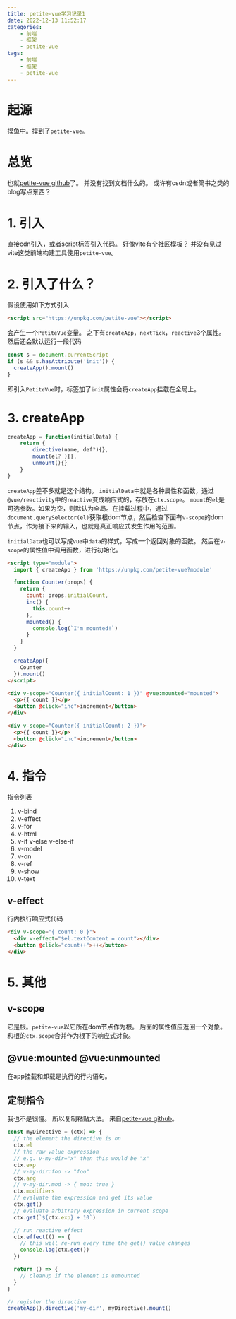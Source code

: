 ```yaml
---
title: petite-vue学习记录1
date: 2022-12-13 11:52:17
categories:
	- 前端
	- 框架
	- petite-vue
tags:
	- 前端
	- 框架
	- petite-vue
---
```


# 起源

摸鱼中。摸到了```petite-vue```。

# 总览

也就[petite-vue github](https://github.com/vuejs/petite-vue)了。
并没有找到文档什么的。
或许有csdn或者简书之类的blog写点东西？

# 1. 引入

直接cdn引入，或者script标签引入代码。
好像vite有个社区模板？
并没有见过vite这类前端构建工具使用```petite-vue```。

# 2. 引入了什么？

假设使用如下方式引入
```html
<script src="https://unpkg.com/petite-vue"></script>
```

会产生一个```PetiteVue```变量。
之下有```createApp```，```nextTick```，```reactive```3个属性。
然后还会默认运行一段代码
```ts
const s = document.currentScript
if (s && s.hasAttribute('init')) {
  createApp().mount()
}
```
即引入```PetiteVue```时，标签加了```init```属性会将```createApp```挂载在全局上。

# 3. createApp

```js
createApp = function(initialData) {
	return {
		directive(name, def?){},
		mount(el? ){},
		unmount(){}
	}
}
```

`createApp`差不多就是这个结构。
`initialData`中就是各种属性和函数，通过`@vue/reactivity`中的`reactive`变成响应式的，存放在`ctx.scope`。
`mount`的`el`是可选参数。如果为空，则默认为全局。在挂载过程中，通过`document.querySelector(el)`获取根dom节点，然后检查下面有```v-scope```的dom节点，作为接下来的输入，也就是真正响应式发生作用的范围。

`initialData`也可以写成`vue`中`data`的样式，写成一个返回对象的函数。
然后在`v-scope`的属性值中调用函数，进行初始化。

```html
<script type="module">
  import { createApp } from 'https://unpkg.com/petite-vue?module'

  function Counter(props) {
    return {
      count: props.initialCount,
      inc() {
        this.count++
      },
      mounted() {
        console.log(`I'm mounted!`)
      }
    }
  }

  createApp({
    Counter
  }).mount()
</script>

<div v-scope="Counter({ initialCount: 1 })" @vue:mounted="mounted">
  <p>{{ count }}</p>
  <button @click="inc">increment</button>
</div>

<div v-scope="Counter({ initialCount: 2 })">
  <p>{{ count }}</p>
  <button @click="inc">increment</button>
</div>

```

# 4. 指令

指令列表
1. v-bind
2. v-effect
3. v-for
4. v-html
5. v-if v-else v-else-if
6. v-model
7. v-on
8. v-ref
9. v-show
10. v-text

## v-effect

行内执行响应式代码
```html
<div v-scope="{ count: 0 }">
  <div v-effect="$el.textContent = count"></div>
  <button @click="count++">++</button>
</div>
```

# 5. 其他

## v-scope

它是根。```petite-vue```以它所在dom节点作为根。
后面的属性值应返回一个对象。
和根的```ctx.scope```合并作为根下的响应式对象。

## @vue:mounted @vue:unmounted

在app挂载和卸载是执行的行内语句。

## 定制指令

我也不是很懂。
所以复制粘贴大法。
来自[petite-vue github](https://github.com/vuejs/petite-vue)。

```js
const myDirective = (ctx) => {
  // the element the directive is on
  ctx.el
  // the raw value expression
  // e.g. v-my-dir="x" then this would be "x"
  ctx.exp
  // v-my-dir:foo -> "foo"
  ctx.arg
  // v-my-dir.mod -> { mod: true }
  ctx.modifiers
  // evaluate the expression and get its value
  ctx.get()
  // evaluate arbitrary expression in current scope
  ctx.get(`${ctx.exp} + 10`)

  // run reactive effect
  ctx.effect(() => {
    // this will re-run every time the get() value changes
    console.log(ctx.get())
  })

  return () => {
    // cleanup if the element is unmounted
  }
}

// register the directive
createApp().directive('my-dir', myDirective).mount()
```